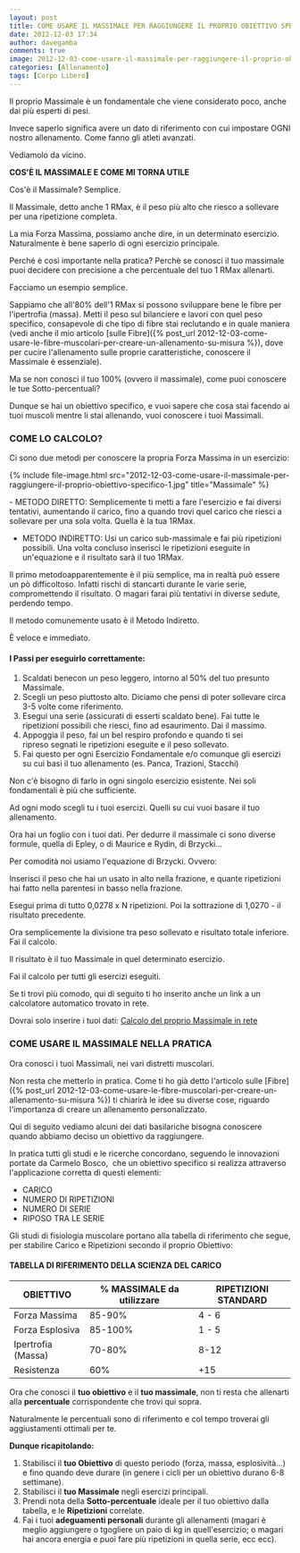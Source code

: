 ```yaml
---
layout: post
title: COME USARE IL MASSIMALE PER RAGGIUNGERE IL PROPRIO OBIETTIVO SPECIFICO
date: 2012-12-03 17:34
author: davegamba
comments: true
image: 2012-12-03-come-usare-il-massimale-per-raggiungere-il-proprio-obiettivo-specifico.jpg
categories: [Allenamento]
tags: [Corpo Libero]
---
```



Il proprio Massimale è un fondamentale che viene considerato poco, anche dai più esperti di pesi.

Invece saperlo significa avere un dato di riferimento con cui impostare OGNI nostro allenamento. Come fanno gli atleti avanzati.

Vediamolo da vicino.

**COS'È IL MASSIMALE E COME MI TORNA UTILE**

Cos'è il Massimale? Semplice.

Il Massimale, detto anche 1 RMax, è il peso più alto che riesco a sollevare per una ripetizione completa.

La mia Forza Massima, possiamo anche dire, in un determinato esercizio.
Naturalmente è bene saperlo di ogni esercizio principale.

Perché è così importante nella pratica?
Perchè se conosci il tuo massimale puoi decidere con precisione a che percentuale del tuo 1 RMax allenarti.

Facciamo un esempio semplice.

Sappiamo che all'80% dell'1 RMax si possono sviluppare bene le fibre per l'ipertrofia (massa).
Metti il peso sul bilanciere e lavori con quel peso specifico, consapevole di che tipo di fibre stai reclutando e in quale maniera (vedi anche il mio articolo [sulle Fibre]({% post_url 2012-12-03-come-usare-le-fibre-muscolari-per-creare-un-allenamento-su-misura %}), dove per cucire l'allenamento sulle proprie caratteristiche, conoscere il Massimale è essenziale).

Ma se non conosci il tuo 100% (ovvero il massimale), come puoi conoscere le tue Sotto-percentuali?

Dunque se hai un obiettivo specifico, e vuoi sapere che cosa stai facendo ai tuoi muscoli mentre li stai allenando, vuoi conoscere i tuoi Massimali.

### COME LO CALCOLO?

Ci sono due metodi per conoscere la propria Forza Massima in un esercizio:

{% include file-image.html src="2012-12-03-come-usare-il-massimale-per-raggiungere-il-proprio-obiettivo-specifico-1.jpg" title="Massimale" %}

​- METODO DIRETTO: Semplicemente ti metti a fare l'esercizio e fai diversi tentativi, aumentando il carico, fino a quando trovi quel carico che riesci a sollevare per una sola volta. Quella è la tua 1RMax.
- METODO INDIRETTO: Usi un carico sub-massimale e fai più ripetizioni possibili. Una volta concluso inserisci le ripetizioni eseguite in un'equazione e il risultato sarà il tuo 1RMax.

Il primo metodoapparentemente è il più semplice, ma in realtà può essere un pò difficoltoso. Infatti rischi di stancarti durante le varie serie, compromettendo il risultato. O magari farai più tentativi in diverse sedute, perdendo tempo.

Il metodo comunemente usato è il Metodo Indiretto.

È veloce e immediato.
 
#### I Passi per eseguirlo correttamente:

1.	Scaldati benecon un peso leggero​, intorno al 50% del tuo presunto Massimale.
2.	Scegli un peso piuttosto alto. Diciamo che pensi di poter sollevare circa 3-5 volte come riferimento.
3.	Esegui una serie (assicurati di esserti scaldato bene).
	Fai tutte le ripetizioni possibili che riesci, fino ad esaurimento. Dai il massimo.
4.	Appoggia il peso, fai un bel respiro profondo e quando ti sei ripreso segnati le ripetizioni eseguite e il peso sollevato.
5.	Fai questo per ogni Esercizio Fondamentale e/o comunque gli esercizi su cui basi il tuo allenamento (es. Panca, Trazioni, Stacchi)

Non c'è bisogno di farlo in ogni singolo esercizio esistente. Nei soli fondamentali è più che sufficiente.

​Ad ogni modo scegli tu i tuoi esercizi. Quelli su cui vuoi basare il tuo allenamento.

Ora hai un foglio con i tuoi dati. Per dedurre il massimale ci sono diverse formule, quella di Epley, o di Maurice e Rydin, di Brzycki...

Per comodità noi usiamo l'equazione di Brzycki. Ovvero:

Inserisci il peso che hai un usato in alto nella frazione, e quante ripetizioni hai fatto nella parentesi in basso nella frazione.

Esegui prima di tutto 0,0278 x N ripetizioni. Poi la sottrazione di 1,0270 - il risultato precedente.

Ora semplicemente la divisione tra peso sollevato e risultato totale inferiore.
Fai il calcolo.

Il risultato è il tuo Massimale in quel determinato esercizio.

Fai il calcolo per tutti gli esercizi eseguiti.

Se ti trovi più comodo, qui di seguito ti ho inserito anche un link a un calcolatore automatico trovato in rete.

Dovrai solo inserire i tuoi dati: [Calcolo del proprio Massimale in rete](http://www.exrx.net/Calculators/OneRepMax.html)

### COME USARE IL MASSIMALE NELLA PRATICA

Ora conosci i tuoi Massimali, nei vari distretti muscolari.

Non resta che metterlo in pratica. Come ti ho già detto l'articolo sulle [Fibre]({% post_url 2012-12-03-come-usare-le-fibre-muscolari-per-creare-un-allenamento-su-misura %}) ti chiarirà le idee su diverse cose, riguardo l'importanza di creare un allenamento personalizzato.

Qui di seguito vediamo alcuni dei dati basilariche bisogna conoscere quando abbiamo deciso un obiettivo da raggiungere.

In pratica tutti gli studi e le ricerche concordano, seguendo le innovazioni portate da Carmelo Bosco,  che un obiettivo specifico si realizza attraverso l'applicazione corretta di questi elementi:

- CARICO
- NUMERO DI RIPETIZIONI
- NUMERO DI SERIE
- RIPOSO TRA LE SERIE

Gli studi di fisiologia muscolare portano alla tabella di riferimento che segue, per stabilire Carico e Ripetizioni secondo il proprio Obiettivo:

#### TABELLA DI RIFERIMENTO DELLA SCIENZA DEL CARICO

|     OBIETTIVO      | % MASSIMALE da utilizzare | RIPETIZIONI STANDARD |
|--------------------|---------------------------|----------------------|
| Forza Massima      | 85-90%                    | 4 - 6                |
| Forza Esplosiva    | 85-100%                   | 1 - 5                |
| Ipertrofia (Massa) | 70-80%                    | 8-12                 |
| Resistenza         | 60%                       | +15                  |

Ora che conosci il **tuo obiettivo** e il **tuo massimale**, non ti resta che allenarti alla **percentuale** corrispondente che trovi qui sopra.

Naturalmente le percentuali sono di riferimento e col tempo troverai gli aggiustamenti ottimali per te.

**Dunque ricapitolando:**

1.	Stabilisci il **tuo Obiettivo** di questo periodo (forza, massa, esplosività...) e fino quando deve durare (in genere i cicli per un obiettivo durano 6-8 settimane).
2.	Stabilisci il **tuo Massimale** negli esercizi principali.
3.	Prendi nota della **Sotto-percentuale** ideale per il tuo obiettivo dalla tabella, e le **Ripetizioni** correlate.
4.	Fai i tuoi **adeguamenti personali** durante gli allenamenti (magari è meglio aggiungere o tgogliere un paio di kg in quell'esercizio; o magari hai ancora energia e puoi fare più ripetizioni in quella serie, ecc ecc).